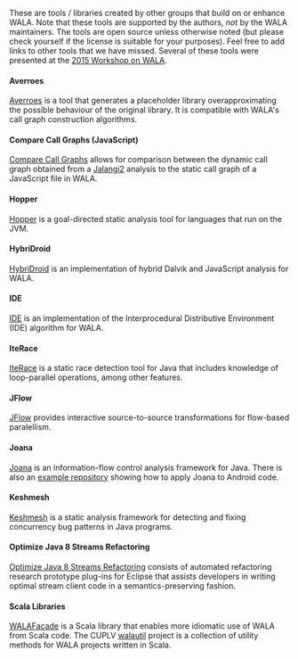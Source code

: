 These are tools / libraries created by other groups that build on or enhance WALA. Note that these tools are supported by the authors, *not* by the WALA maintainers. The tools are open source unless otherwise noted (but please check yourself if the license is suitable for your purposes).  Feel free to add links to other tools that we have missed.  Several of these tools were presented at the [2015 Workshop on WALA](http://researcher.watson.ibm.com/researcher/view_group.php?id=5750).

#### Averroes
[Averroes](https://github.com/themaplelab/averroes) is a tool that generates a placeholder library overapproximating the possible behaviour of the original library.  It is compatible with WALA's call graph construction algorithms.

#### Compare Call Graphs (JavaScript)
[Compare Call Graphs](https://github.com/MaxSchlueter/WALA-Analyses/tree/master/CompareCallGraphs) allows for comparison between the dynamic call graph obtained from a [Jalangi2](https://github.com/Samsung/jalangi2) analysis to the static call graph of a JavaScript file in WALA.

#### Hopper
[Hopper](https://github.com/cuplv/hopper) is a goal-directed static analysis tool for languages that run on the JVM.

#### HybriDroid
[HybriDroid](https://github.com/SunghoLee/HybriDroid) is an implementation of hybrid Dalvik and JavaScript analysis for WALA.

#### IDE
[IDE](https://github.com/amaurremi/IDE) is an implementation of the Interprocedural Distributive Environment (IDE) algorithm for WALA.

#### IteRace
[IteRace](https://github.com/cos/iterace) is a static race detection tool for Java that includes knowledge of loop-parallel operations, among other features. 

#### JFlow
[JFlow](https://github.com/vazexqi/JFlow) provides interactive source-to-source transformations for flow-based paralellism.

#### Joana
[Joana](https://github.com/jgf/joana) is an information-flow control analysis framework for Java.  There is also an [example repository](https://github.com/mohrm/android-analyzer) showing how to apply Joana to Android code.

#### Keshmesh
[Keshmesh](http://keshmesh.cs.illinois.edu/) is a static analysis framework for detecting and fixing concurrency bug patterns in Java programs.

#### Optimize Java 8 Streams Refactoring

[Optimize Java 8 Streams Refactoring](https://github.com/ponder-lab/Optimize-Java-8-Streams-Refactoring) consists of automated refactoring research prototype plug-ins for Eclipse that assists developers in writing optimal stream client code in a semantics-preserving fashion.

#### Scala Libraries
[WALAFacade](https://github.com/cos/WALAFacade) is a Scala library that enables more idiomatic use of WALA from Scala code.  The CUPLV [walautil](https://github.com/cuplv/walautil) project is a collection of utility methods for WALA projects written in Scala.

